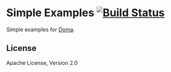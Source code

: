 Simple Examples [![Build Status](https://travis-ci.org/domaframework/simple-examples.png?branch=master)](https://travis-ci.org/domaframework/simple-examples)
========================================

Simple examples for [Doma](https://github.com/domaframework/doma).

License
-------

Apache License, Version 2.0
